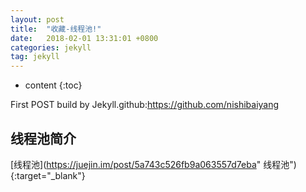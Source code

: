 ```yaml
---
layout: post
title:  "收藏-线程池!"
date:   2018-02-01 13:31:01 +0800
categories: jekyll
tag: jekyll
---
```


* content
{:toc}


First POST build by Jekyll.github:https://github.com/nishibaiyang


线程池简介
------------------------

[线程池](https://juejin.im/post/5a743c526fb9a063557d7eba" 线程池"){:target="_blank"}   















[jekyll]:      http://jekyllrb.com
[jekyll-gh]:   https://github.com/jekyll/jekyll
[jekyll-help]: https://github.com/jekyll/jekyll-help
